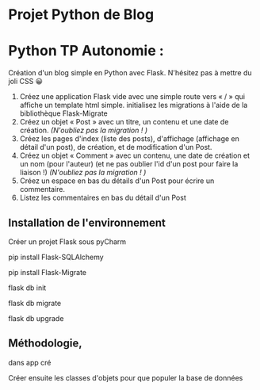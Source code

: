 # Projet Python de Blog
# Python TP Autonomie :
Création d'un blog simple en Python avec Flask. N'hésitez pas à mettre du joli CSS 😀

1. Créez une application Flask vide avec une simple route vers « / » qui affiche un template html simple.
initialisez les migrations à l'aide de la bibliothèque Flask-Migrate
2. Créez un objet « Post » avec un titre, un contenu et une date de création.
_(N'oubliez pas la migration ! )_
3. Créez les pages d'index (liste des posts), d'affichage (affichage en détail d'un post), de création, et de modification d'un Post.
4. Créez un objet « Comment » avec un contenu, une date de création et un nom (pour l'auteur) (et ne pas oublier l'id d'un post pour faire la liaison !)
_(N'oubliez pas la migration ! )_
5. Créez un espace en bas du détails d'un Post pour écrire un commentaire.
6. Listez les commentaires en bas du détail d'un Post


## Installation de l'environnement

Créer un projet Flask sous pyCharm

pip install Flask-SQLAlchemy

pip install Flask-Migrate

flask db init

flask db migrate

flask db upgrade

## Méthodologie,

dans app cré

Créer ensuite les classes d'objets pour que populer la base de données
